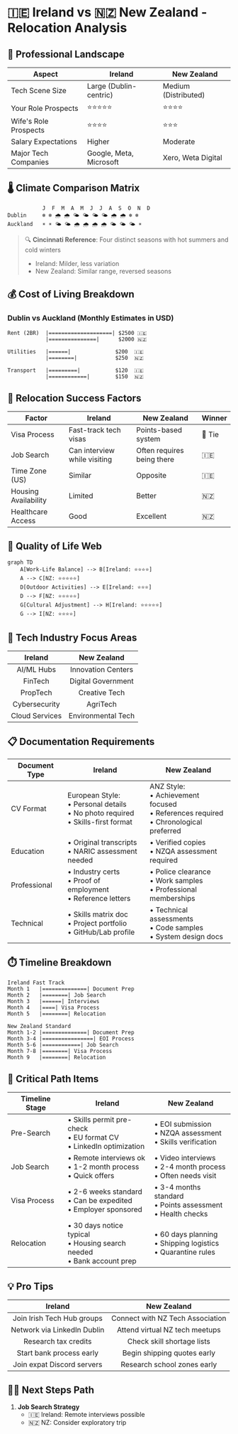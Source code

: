 # 🇮🇪 Ireland vs 🇳🇿 New Zealand - Relocation Analysis

## 💼 Professional Landscape

| Aspect | Ireland | New Zealand |
|--------|---------|-------------|
| Tech Scene Size | Large (Dublin-centric) | Medium (Distributed) |
| Your Role Prospects | ⭐⭐⭐⭐⭐ | ⭐⭐⭐⭐ |
| Wife's Role Prospects | ⭐⭐⭐⭐ | ⭐⭐⭐ |
| Salary Expectations | Higher | Moderate |
| Major Tech Companies | Google, Meta, Microsoft | Xero, Weta Digital |

## 🌡️ Climate Comparison Matrix

```
           J  F  M  A  M  J  J  A  S  O  N  D
Dublin     ❄️ ❄️ 🌧️ 🌧️ 🌤️ 🌤️ 🌤️ 🌤️ 🌧️ 🌧️ ❄️ ❄️
Auckland   ☀️ ☀️ 🌤️ 🌤️ 🌧️ 🌧️ 🌧️ 🌧️ 🌤️ 🌤️ 🌤️ ☀️
```
> 🔍 **Cincinnati Reference**: Four distinct seasons with hot summers and cold winters
> - Ireland: Milder, less variation
> - New Zealand: Similar range, reversed seasons

## 💰 Cost of Living Breakdown

### Dublin vs Auckland (Monthly Estimates in USD)
```
Rent (2BR)  |====================| $2500 🇮🇪
            |===============|      $2000 🇳🇿

Utilities   |======|              $200  🇮🇪
            |========|            $250  🇳🇿

Transport   |=========|           $120  🇮🇪
            |============|        $150  🇳🇿
```

## 🎯 Relocation Success Factors

|Factor|Ireland|New Zealand|Winner|
|------|-------|-----------|------|
|Visa Process|Fast-track tech visas|Points-based system|🤝 Tie|
|Job Search|Can interview while visiting|Often requires being there|🇮🇪|
|Time Zone (US)|Similar|Opposite|🇮🇪|
|Housing Availability|Limited|Better|🇳🇿|
|Healthcare Access|Good|Excellent|🇳🇿|

## 🌟 Quality of Life Web

```mermaid
graph TD
    A[Work-Life Balance] --> B[Ireland: ⭐⭐⭐⭐]
    A --> C[NZ: ⭐⭐⭐⭐⭐]
    D[Outdoor Activities] --> E[Ireland: ⭐⭐⭐]
    D --> F[NZ: ⭐⭐⭐⭐⭐]
    G[Cultural Adjustment] --> H[Ireland: ⭐⭐⭐⭐⭐]
    G --> I[NZ: ⭐⭐⭐⭐]
```

## 🎯 Tech Industry Focus Areas

Ireland | New Zealand
:------:|:-----------:
AI/ML Hubs | Innovation Centers
FinTech | Digital Government
PropTech | Creative Tech
Cybersecurity | AgriTech
Cloud Services | Environmental Tech


## 📋 Documentation Requirements

| Document Type | Ireland | New Zealand |
|--------------|---------|-------------|
| CV Format | European Style:<br>• Personal details<br>• No photo required<br>• Skills-first format | ANZ Style:<br>• Achievement focused<br>• References required<br>• Chronological preferred |
| Education | • Original transcripts<br>• NARIC assessment needed | • Verified copies<br>• NZQA assessment required |
| Professional | • Industry certs<br>• Proof of employment<br>• Reference letters | • Police clearance<br>• Work samples<br>• Professional memberships |
| Technical | • Skills matrix doc<br>• Project portfolio<br>• GitHub/Lab profile | • Technical assessments<br>• Code samples<br>• System design docs |

## ⏱️ Timeline Breakdown

```
Ireland Fast Track
Month 1   |==============| Document Prep
Month 2   |========| Job Search
Month 3   |======| Interviews
Month 4   |====| Visa Process
Month 5   |========| Relocation
```

```
New Zealand Standard
Month 1-2 |==============| Document Prep
Month 3-4 |================| EOI Process
Month 5-6 |============| Job Search
Month 7-8 |========| Visa Process
Month 9   |========| Relocation
```

## 🎯 Critical Path Items

| Timeline Stage | Ireland | New Zealand |
|---------------|---------|-------------|
| Pre-Search | • Skills permit pre-check<br>• EU format CV<br>• LinkedIn optimization | • EOI submission<br>• NZQA assessment<br>• Skills verification |
| Job Search | • Remote interviews ok<br>• 1-2 month process<br>• Quick offers | • Video interviews<br>• 2-4 month process<br>• Often needs visit |
| Visa Process | • 2-6 weeks standard<br>• Can be expedited<br>• Employer sponsored | • 3-4 months standard<br>• Points assessment<br>• Health checks |
| Relocation | • 30 days notice typical<br>• Housing search needed<br>• Bank account prep | • 60 days planning<br>• Shipping logistics<br>• Quarantine rules |

## 💡 Pro Tips

Ireland | New Zealand
:------:|:-----------:
Join Irish Tech Hub groups | Connect with NZ Tech Association
Network via LinkedIn Dublin | Attend virtual NZ tech meetups
Research tax credits | Check skill shortage lists
Start bank process early | Begin shipping quotes early
Join expat Discord servers | Research school zones early



## 🏃‍♂️ Next Steps Path

1. **Job Search Strategy**
   - 🇮🇪 Ireland: Remote interviews possible
   - 🇳🇿 NZ: Consider exploratory trip


